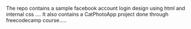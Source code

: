 The repo contains a sample facebook account login design using html and internal css ....
It also contains a CatPhotoApp project done through freecodecamp course.....
